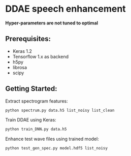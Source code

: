 # DDAE speech enhancement

**Hyper-parameters are not tuned to optimal**

## Prerequisites:
- Keras 1.2
- Tensorflow 1.x as backend
- h5py
- librosa
- scipy

## Getting Started:

Extract spectrogram features:

```sh
python spectrum.py data.h5 list_noisy list_clean
```

Train DDAE using Keras:
```sh
python train_DNN.py data.h5
```

Enhance test wave files using trained model:
```sh
python test_gen_spec.py model.hdf5 list_noisy
```
